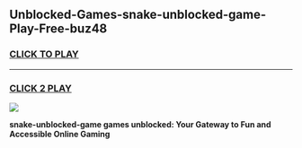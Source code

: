 
## Unblocked-Games-snake-unblocked-game-Play-Free-buz48
<h3>
<a href="https://premium76.site?title=snake-unblocked-game&ref=20M">CLICK TO PLAY</a></h3>
<hr>

<h3>
<a href="https://premium76.site?title=snake-unblocked-game&ref=20M">CLICK 2 PLAY</a>
  
</h3>

<a href="https://premium76.site?title=snake-unblocked-game&ref=19M"><img src="https://clearcache.store/games.png"></a>


**snake-unblocked-game games unblocked: Your Gateway to Fun and Accessible Online Gaming**
